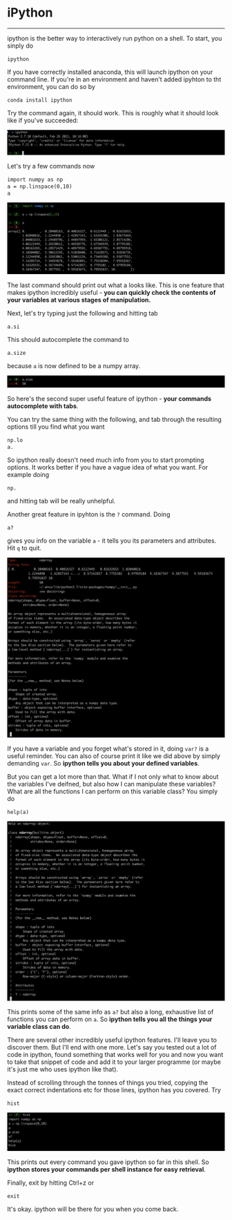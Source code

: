 # iPython
---------

ipython is the better way to interactively run python on a shell. To start, you sinply do 

    ipython

If you have correctly installed anaconda, this will launch ipython on your command line. 
If you're in an environment and haven't added ipyhton to tht environment, you can do so by 

    conda install ipython
    
Try the command again, it should work. 
This is roughly what it should look like if you've succeeded: 

![ipython_launch](./ipython_images/ipython_launch.png)
    
Let's try a few commands now

    import numpy as np
    a = np.linspace(0,10)
    a
    
![ipython_launch](./ipython_images/np_commands.png)
    
The last command should print out what a looks like. This is one feature that makes ipython incredibly useful - 
**you can quickly check the contents of your variables at various stages of manipulation.**

Next, let's try typing just the following and hitting tab

    a.si
    
This should autocomplete the command to 

    a.size

because `a` is now defined to be a numpy array. 

![ipython_launch](./ipython_images/autocomplete.png)

So here's the second super useful feature of ipython - 
**your commands autocomplete with tabs**. 

You can try the same thing with the following, and tab through the resulting options till you find what you want

    np.lo
    a.
    
So ipython really doesn't need much info from you to start prompting options. 
It works better if you have a vague idea of what you want. For example doing 

    np.
    
and hitting tab will be really unhelpful. 

Another great feature in ipyhton is the `?` command. Doing

    a?
    
gives you info on the variable `a` - it tells you its parameters and attributes. 
Hit `q` to quit. 

![ipython_launch](./ipython_images/a_question.png)


If you have a variable and you forget what's stored in it, doing `var?` is a useful reminder. 
You can also of course print it like we did above by simply demanding `var`. 
So **ipython tells you about your defined variables**. 

But you can get a lot more than that. What if I not only what to know about the variables I've deifned, 
but also how I can manipulate these variables? What are all the functions I can perform on this variable class?
You simply do 

    help(a)
    
![ipython_launch](./ipython_images/help_a.png)

This prints some of the same info as `a?` but also a long, exhaustive list of functions you can perform on `a`. 
So **ipython tells you all the things your variable class can do**.

There are several other incredibly useful ipython features. I'll leave you to discover them. But I'll end with one more. 
Let's say you tested out a lot of code in ipython, found something that works well for you and now you want to take that 
snippet of code and add it to your larger programme (or maybe it's just me who uses ipython like that). 

Instead of scrolling through the tonnes of things you tried, copying the exact correct indentations etc for those lines, 
ipython has you covered. Try 

    hist

![ipython_launch](./ipython_images/hist.png)

This prints out every command you gave ipython so far in this shell. 
So **ipython stores your commands per shell instance for easy retrieval**. 

Finally, exit by hitting Ctrl+z or

    exit

It's okay. ipython will be there for you when you come back. 


